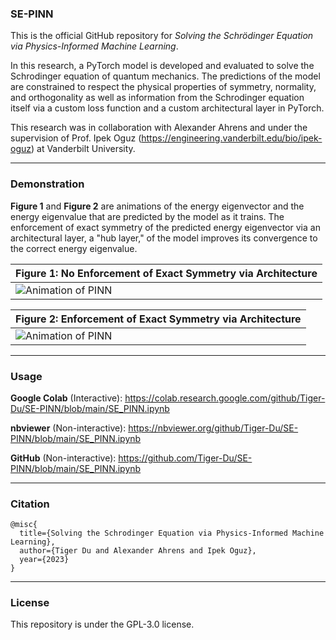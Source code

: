 ### SE-PINN

This is the official GitHub repository for _Solving the Schrödinger Equation via Physics-Informed Machine Learning_.

In this research, a PyTorch model is developed and evaluated to solve the Schrodinger equation of quantum mechanics. The predictions of the model are constrained to respect the physical properties of symmetry, normality, and orthogonality as well as information from the Schrodinger equation itself via a custom loss function and a custom architectural layer in PyTorch.

This research was in collaboration with Alexander Ahrens and under the supervision of Prof. Ipek Oguz (https://engineering.vanderbilt.edu/bio/ipek-oguz) at Vanderbilt University.

---

### Demonstration

__Figure 1__ and __Figure 2__ are animations of the energy eigenvector and the energy eigenvalue that are predicted by the model as it trains. The enforcement of exact symmetry of the predicted energy eigenvector via an architectural layer, a "hub layer," of the model improves its convergence to the correct energy eigenvalue.

| **Figure 1**: No Enforcement of Exact Symmetry via Architecture |
| --- |
| ![Animation of PINN](assets/animation%20(no%20symmetry).gif) |

| **Figure 2**: Enforcement of Exact Symmetry via Architecture |
| --- |
| ![Animation of PINN](assets/animation.gif) |

---

### Usage

__Google Colab__ (Interactive): https://colab.research.google.com/github/Tiger-Du/SE-PINN/blob/main/SE_PINN.ipynb

__nbviewer__ (Non-interactive): https://nbviewer.org/github/Tiger-Du/SE-PINN/blob/main/SE_PINN.ipynb

__GitHub__ (Non-interactive): https://github.com/Tiger-Du/SE-PINN/blob/main/SE_PINN.ipynb

---

### Citation

```
@misc{
  title={Solving the Schrodinger Equation via Physics-Informed Machine Learning},
  author={Tiger Du and Alexander Ahrens and Ipek Oguz},
  year={2023}
}
```

---

### License

This repository is under the GPL-3.0 license.

